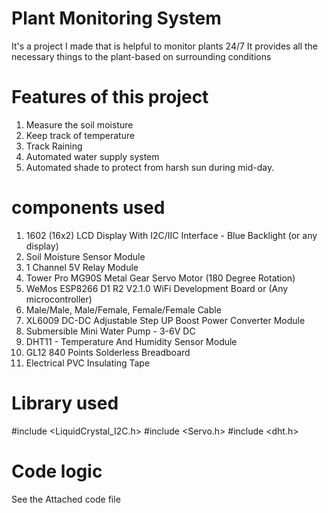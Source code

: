 # Plant Monitoring System #
It's a project I made that is helpful to monitor plants 24/7 
It provides all the necessary things to the plant-based on surrounding conditions

# Features of this project #
1) Measure the soil moisture
2) Keep track of temperature
3) Track Raining
4) Automated water supply system
5) Automated shade to protect from harsh sun during mid-day.

# components used #
1) 1602 (16x2) LCD Display With I2C/IIC Interface - Blue Backlight (or any display)
2) Soil Moisture Sensor Module
3) 1 Channel 5V Relay Module
4) Tower Pro MG90S Metal Gear Servo Motor (180 Degree Rotation)
5) WeMos ESP8266 D1 R2 V2.1.0 WiFi Development Board or (Any microcontroller)
6) Male/Male, Male/Female, Female/Female Cable
7) XL6009 DC-DC Adjustable Step UP Boost Power Converter Module
8) Submersible Mini Water Pump - 3-6V DC
9) DHT11 - Temperature And Humidity Sensor Module
10) GL12 840 Points Solderless Breadboard
11) Electrical PVC Insulating Tape

# Library used #

#include <LiquidCrystal_I2C.h>
#include <Servo.h>
#include <dht.h>  


# Code logic #
See the Attached code file 
